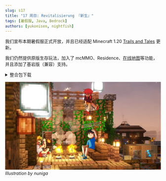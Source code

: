 ```yaml
---
slug: s17
title: "17 周目: Revitalisierung 『新生』"
tags: [暑假服, Java, Bedrock]
authors: [yukonisen, nightfish]
---
```


我们宣布本期暑假服正式开放，并且已经适配 Minecraft 1.20 [Trails and Tales](https://www.minecraft.net/en-us/article/minecraft--java-edition-1-20-1) 更新。

我们仍然提供原版生存玩法，加入了 mcMMO、Residence、[在线地图](https://s.csub.ml/PWJnY)等功能，并且添加了基岩版（兼容）支持。

<details>

<summary>整合包下载</summary>

Java版：[下载地址](https://drive.curiousers.org/Potato/S17/Modpack/)

基岩版：无需

</details>

![s17large](./img/s17-head.webp) *Illustration by nuniga*

<!--truncate-->

